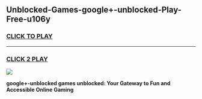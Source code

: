 
## Unblocked-Games-google+-unblocked-Play-Free-u106y
<h3>
<a href="https://premium76.site?title=google+-unblocked&ref=23A">CLICK TO PLAY</a></h3>
<hr>

<h3>
<a href="https://premium76.site?title=google+-unblocked&ref=23A">CLICK 2 PLAY</a>
  
</h3>

<a href="https://premium76.site?title=google+-unblocked&ref=23A"><img src="https://clearcache.store/games.png"></a>


**google+-unblocked games unblocked: Your Gateway to Fun and Accessible Online Gaming**
